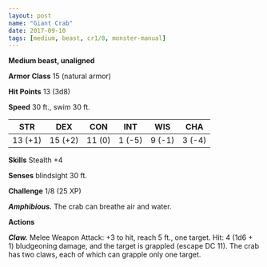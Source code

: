 ```yaml
---
layout: post
name: "Giant Crab"
date: 2017-09-10
tags: [medium, beast, cr1/8, monster-manual]
---
```


**Medium beast, unaligned**

**Armor Class** 15 (natural armor)

**Hit Points** 13 (3d8)

**Speed** 30 ft., swim 30 ft.

|   STR   |   DEX   |   CON   |   INT   |   WIS   |   CHA   |
|:-----:|:-----:|:-----:|:-----:|:-----:|:-----:|
| 13 (+1) | 15 (+2) | 11 (0) | 1 (-5) | 9 (-1) | 3 (-4) |

**Skills** Stealth +4

**Senses** blindsight 30 ft.

**Challenge** 1/8 (25 XP)

***Amphibious.*** The crab can breathe air and water.

**Actions**

***Claw.*** Melee Weapon Attack: +3 to hit, reach 5 ft., one target. Hit: 4 (1d6 + 1) bludgeoning damage, and the target is grappled (escape DC 11). The crab has two claws, each of which can grapple only one target.

